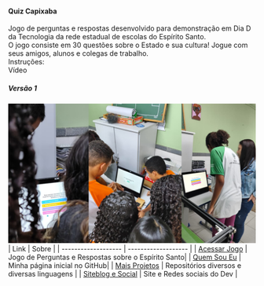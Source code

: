 #### Quiz Capixaba
 Jogo de perguntas e respostas desenvolvido para demonstração em Dia D da Tecnologia da rede estadual de escolas do Espírito Santo. \
 O jogo consiste em 30 questões sobre o Estado e sua cultura! Jogue com seus amigos, alunos e colegas de trabalho. \
 Instruções: \
 Vídeo 
##### Versão 1
![Alunos jogando o Quiz Capixaba](img/quizcapixaba.png?raw=true)
| Link  | Sobre |
| ------------------- | ------------------- |
|  [Acessar Jogo](https://juniorcriste.github.io/QuizCapixaba/) |  Jogo de Perguntas e Respostas sobre o Espírito Santo| 
|  [Quem Sou Eu](https://github.com/JuniorCriste) | Minha página inicial no GitHub| 
|  [Mais Projetos](https://github.com/JuniorCriste?tab=repositories) | Repositórios diversos e diversas linguagens | 
|  [Siteblog e Social](https://informaticode.com.br) | Site e Redes sociais do Dev | 

